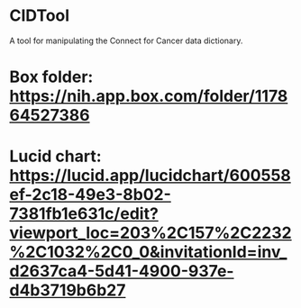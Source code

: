 # CIDTool
A tool for manipulating the Connect for Cancer data dictionary.

# Box folder: https://nih.app.box.com/folder/117864527386
# Lucid chart: https://lucid.app/lucidchart/600558ef-2c18-49e3-8b02-7381fb1e631c/edit?viewport_loc=203%2C157%2C2232%2C1032%2C0_0&invitationId=inv_d2637ca4-5d41-4900-937e-d4b3719b6b27
